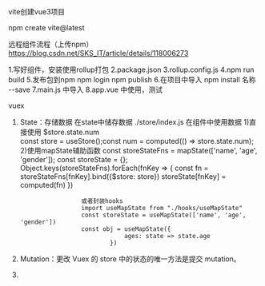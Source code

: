 vite创建vue3项目

npm create vite@latest

远程组件流程（上传npm）
https://blog.csdn.net/SKS_IT/article/details/118006273

1.写好组件，安装使用rollup打包
2.package.json
3.rollup.config.js
4.npm run build 
5.发布包到npm npm login npm publish
6.在项目中导入 npm install  名称  --save
7.main.js 中导入
8.app.vue 中使用，测试

vuex

1. State：存储数据
    在state中储存数据  ./store/index.js
    在组件中使用数据  1)直接使用 $store.state.num  
                             const store = useStore();const num = computed(() => store.state.num);
                    2)使用mapState辅助函数 
                        const storeStateFns = mapState(['name', 'age', 'gender']);
                        const storeState = {};
                        Object.keys(storeStateFns).forEach(fnKey => {
                        const fn = storeStateFns[fnKey].bind({$store: store})
                            storeState[fnKey] = computed(fn)
                        })

                        或者封装hooks
                        import useMapState from "./hooks/useMapState"
                        const storeState = useMapState(['name', 'age', 'gender'])
                        const obj = useMapState({
                                    ages: state => state.age
                                })    

2. Mutation：更改 Vuex 的 store 中的状态的唯一方法是提交 mutation。
3. 